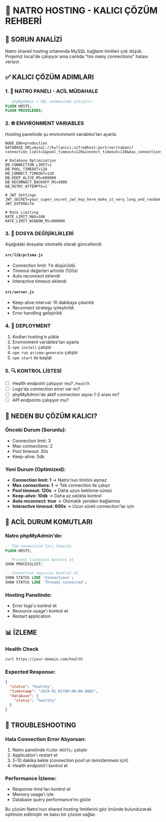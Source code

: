 # 🚀 NATRO HOSTING - KALICI ÇÖZÜM REHBERİ

## 🎯 SORUN ANALİZİ
Natro shared hosting ortamında MySQL bağlantı limitleri çok düşük. Projemiz local'de çalışıyor ama canlıda "too many connections" hatası veriyor.

## ✅ KALICI ÇÖZÜM ADIMLARI

### 1. 🔧 NATRO PANELI - ACİL MÜDAHALE
```sql
-- phpMyAdmin > SQL sekmesinde çalıştır:
FLUSH HOSTS;
FLUSH PRIVILEGES;
```

### 2. 🌐 ENVIRONMENT VARIABLES 
Hosting panelinde şu environment variables'ları ayarla:

```env
NODE_ENV=production
DATABASE_URL=mysql://kullanici:sifre@host:port/veritabani?connection_limit=1&pool_timeout=120&connect_timeout=120&max_connections=1&wait_timeout=600&interactive_timeout=600&autoReconnect=true

# Database Optimization
DB_CONNECTION_LIMIT=1
DB_POOL_TIMEOUT=120
DB_CONNECT_TIMEOUT=120
DB_KEEP_ALIVE_MS=600000
DB_RECONNECT_BACKOFF_MS=5000
DB_RETRY_ATTEMPTS=1

# JWT Settings
JWT_SECRET=your_super_secret_jwt_key_here_make_it_very_long_and_random
JWT_EXPIRE=7d

# Rate Limiting
RATE_LIMIT_MAX=100
RATE_LIMIT_WINDOW_MS=900000
```

### 3. 📁 DOSYA DEĞİŞİKLİKLERİ
Aşağıdaki dosyalar otomatik olarak güncellendi:

#### `src/lib/prisma.js`
- Connection limit: 1'e düşürüldü
- Timeout değerleri artırıldı (120s)
- Auto reconnect eklendi
- Interactive timeout eklendi

#### `src/server.js`
- Keep-alive interval: 10 dakikaya çıkarıldı
- Reconnect strategy iyileştirildi
- Error handling geliştirildi

### 4. 🚀 DEPLOYMENT
1. Kodları hosting'e yükle
2. Environment variables'ları ayarla
3. `npm install` çalıştır
4. `npm run prisma:generate` çalıştır
5. `npm start` ile başlat

### 5. 🔍 KONTROL LİSTESİ
- [ ] Health endpoint çalışıyor mu? `/health`
- [ ] Logs'da connection error var mı?
- [ ] phpMyAdmin'de aktif connection sayısı 1-2 arası mı?
- [ ] API endpoints çalışıyor mu?

## 🎯 NEDEN BU ÇÖZÜM KALICI?

### Önceki Durum (Sorunlu):
- Connection limit: 3
- Max connections: 2  
- Pool timeout: 30s
- Keep-alive: 5dk

### Yeni Durum (Optimized):
- **Connection limit: 1** → Natro'nun limitini aşmaz
- **Max connections: 1** → Tek connection ile çalışır
- **Pool timeout: 120s** → Daha uzun bekleme süresi
- **Keep-alive: 10dk** → Daha az sıklıkta kontrol
- **Auto reconnect: true** → Otomatik yeniden bağlanma
- **Interactive timeout: 600s** → Uzun süreli connection'lar için

## 🚨 ACİL DURUM KOMUTLARI

### Natro phpMyAdmin'de:
```sql
-- Tüm connection'ları temizle
FLUSH HOSTS;

-- Process listesini kontrol et
SHOW PROCESSLIST;

-- Connection sayısını kontrol et
SHOW STATUS LIKE 'Connections';
SHOW STATUS LIKE 'Threads_connected';
```

### Hosting Panelinde:
- Error logs'u kontrol et
- Resource usage'ı kontrol et
- Restart application

## 📊 İZLEME

### Health Check
```bash
curl https://your-domain.com/health
```

### Expected Response:
```json
{
  "status": "healthy",
  "timestamp": "2024-01-01T00:00:00.000Z",
  "database": {
    "status": "healthy"
  }
}
```

## 🔧 TROUBLESHOOTING

### Hala Connection Error Alıyorsan:
1. Natro panelinde `FLUSH HOSTS;` çalıştır
2. Application'ı restart et
3. 5-10 dakika bekle (connection pool'un temizlenmesi için)
4. Health endpoint'i kontrol et

### Performance İzleme:
- Response time'ları kontrol et
- Memory usage'ı izle
- Database query performance'ını gözle

Bu çözüm Natro'nun shared hosting limitlerini göz önünde bulundurarak optimize edilmiştir ve kalıcı bir çözüm sağlar.
